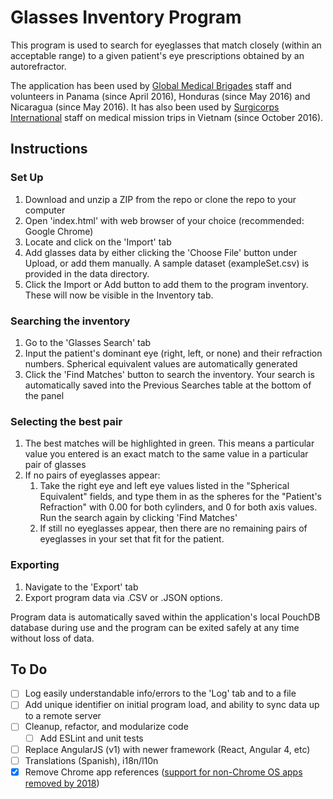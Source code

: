# Glasses Inventory Program

This program is used to search for eyeglasses that match closely (within an acceptable range) to a given patient's eye prescriptions obtained by an autorefractor.

The application has been used by [Global Medical Brigades](https://www.globalbrigades.org/experience-medical-brigades) staff and volunteers in Panama (since April 2016), Honduras (since May 2016) and Nicaragua (since May 2016). It has also been used by [Surgicorps International](http://surgicorps.org/) staff on medical mission trips in Vietnam (since October 2016). 

## Instructions

### Set Up

1. Download and unzip a ZIP from the repo or clone the repo to your computer
3. Open 'index.html' with web browser of your choice (recommended: Google Chrome)
4. Locate and click on the 'Import' tab
5. Add glasses data by either clicking the 'Choose File' button under Upload, or add them manually. A sample dataset (exampleSet.csv) is provided in the data directory.
6. Click the Import or Add button to add them to the program inventory. These will now be visible in the Inventory tab.

### Searching the inventory

1. Go to the 'Glasses Search' tab
2. Input the patient's dominant eye (right, left, or none) and their refraction numbers. Spherical equivalent values are automatically generated
3. Click the 'Find Matches' button to search the inventory. Your search is automatically saved into the Previous Searches table at the bottom of the panel

### Selecting the best pair

1. The best matches will be highlighted in green. This means a particular value you entered is an exact match to the same value in a particular pair of glasses
2. If no pairs of eyeglasses appear:
     1. Take the right eye and left eye values listed in the "Spherical Equivalent" fields, and type them in as the spheres for the "Patient's Refraction" with 0.00 for both cylinders, and 0 for both axis values. Run the search again by clicking 'Find Matches'
     2. If still no eyeglasses appear, then there are no remaining pairs of eyeglasses in your set that fit for the patient.

### Exporting

1. Navigate to the 'Export' tab
2. Export program data via .CSV or .JSON options.

Program data is automatically saved within the application's local PouchDB database during use and the program can be exited safely at any time without loss of data.

## To Do

- [ ] Log easily understandable info/errors to the 'Log' tab and to a file
- [ ] Add unique identifier on initial program load, and ability to sync data up to a remote server
- [ ] Cleanup, refactor, and modularize code
  - [ ] Add ESLint and unit tests
- [ ] Replace AngularJS (v1) with newer framework (React, Angular 4, etc)
- [ ] Translations (Spanish), i18n/l10n
- [x] Remove Chrome app references ([support for non-Chrome OS apps removed by 2018](https://blog.chromium.org/2016/08/from-chrome-apps-to-web.html))
